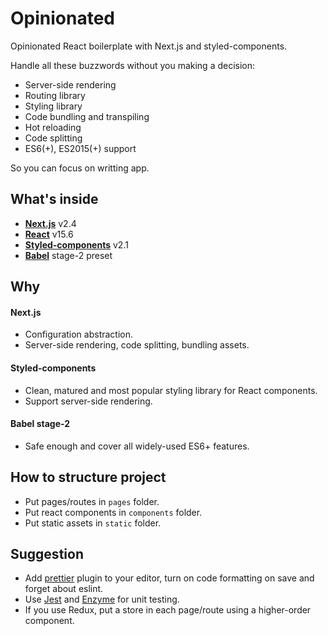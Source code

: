# Opinionated
Opinionated React boilerplate with Next.js and styled-components.

Handle all these buzzwords without you making a decision:
- Server-side rendering
- Routing library
- Styling library
- Code bundling and transpiling
- Hot reloading
- Code splitting
- ES6(+), ES2015(+) support

So you can focus on writting app.

## What's inside
- [**Next.js**](https://github.com/zeit/next.js) v2.4
- [**React**](https://facebook.github.io/react/) v15.6
- [**Styled-components**](https://www.styled-components.com/) v2.1
- [**Babel**](https://babeljs.io/) stage-2 preset

## Why
#### Next.js
  - Configuration abstraction.
  - Server-side rendering, code splitting, bundling assets.
#### Styled-components
  - Clean, matured and most popular styling library for React components.
  - Support server-side rendering.
#### Babel stage-2
  - Safe enough and cover all widely-used ES6+ features.

## How to structure project
- Put pages/routes in `pages` folder.
- Put react components in `components` folder.
- Put static assets in `static` folder.

## Suggestion
- Add [prettier](https://github.com/prettier/prettier) plugin to your editor, turn on code formatting on save and forget about eslint.
- Use [Jest](https://github.com/facebook/jest) and [Enzyme](https://github.com/airbnb/enzyme) for unit testing.
- If you use Redux, put a store in each page/route using a higher-order component.